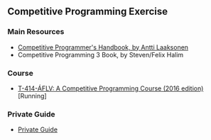 ## Competitive Programming Exercise

### Main Resources
* [Competitive Programmer's Handbook, by Antti Laaksonen](https://cses.fi/book.html)
* Competitive Programming 3 Book, by Steven/Felix Halim

### Course
* [T-414-ÁFLV: A Competitive Programming Course (2016 edition)](https://algo.is/t-414-aflv-competitive-programming-course-2016/) [Running]

### Private Guide
* [Private Guide](guide)
